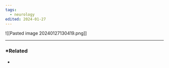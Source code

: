 ```yaml
---
tags:
  - neurology
edited: 2024-01-27
---
```

![[Pasted image 20240127130419.png]]


---
### *Related
- 